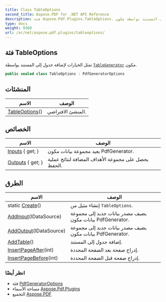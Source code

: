 ```yaml
---
title: Class TableOptions
second_title: Aspose.PDF for .NET API Reference
description: فئة Aspose.Pdf.Plugins.TableOptions. تمثل الخيارات لإضافة جدول إلى المستند بواسطة مكون TableGenerator
type: docs
weight: 9360
url: /ar/net/aspose.pdf.plugins/tableoptions/
---
```

## فئة TableOptions

تمثل الخيارات لإضافة جدول إلى المستند بواسطة [`TableGenerator`](../tablegenerator/) مكون.

```csharp
public sealed class TableOptions : PdfGeneratorOptions
```

## المنشئات

| الاسم | الوصف |
| --- | --- |
| [TableOptions](tableoptions/)() | المنشئ الافتراضي. |

## الخصائص

| الاسم | الوصف |
| --- | --- |
| [Inputs](../../aspose.pdf.plugins/pdfgeneratoroptions/inputs/) { get; } | يعيد مجموعة بيانات مكون PdfGenerator. |
| [Outputs](../../aspose.pdf.plugins/pdfgeneratoroptions/outputs/) { get; } | يحصل على مجموعة الأهداف المضافة لنتائج عملية الحفظ. |

## الطرق

| الاسم | الوصف |
| --- | --- |
| static [Create](../../aspose.pdf.plugins/tableoptions/create/)() | إنشاء مثيل من `TableOptions`. |
| [AddInput](../../aspose.pdf.plugins/pdfgeneratoroptions/addinput/)(IDataSource) | يضيف مصدر بيانات جديد إلى مجموعة بيانات مكون PdfGenerator. |
| [AddOutput](../../aspose.pdf.plugins/pdfgeneratoroptions/addoutput/)(IDataSource) | يضيف مصدر بيانات جديد إلى مجموعة بيانات مكون PdfGenerator. |
| [AddTable](../../aspose.pdf.plugins/tableoptions/addtable/)() | إضافة جدول إلى المستند. |
| [InsertPageAfter](../../aspose.pdf.plugins/tableoptions/insertpageafter/)(int) | إدراج صفحة بعد الصفحة المحددة. |
| [InsertPageBefore](../../aspose.pdf.plugins/tableoptions/insertpagebefore/)(int) | إدراج صفحة قبل الصفحة المحددة. |

### انظر أيضًا

* فئة [PdfGeneratorOptions](../pdfgeneratoroptions/)
* مساحة الأسماء [Aspose.Pdf.Plugins](../../aspose.pdf.plugins/)
* التجميع [Aspose.PDF](../../)